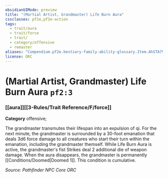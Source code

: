 ```yaml
---
obsidianUIMode: preview
title: "(Martial Artist, Grandmaster) Life Burn Aura"
cssclasses: pf2e,pf2e-action
tags:
  - trait/aura
  - trait/force
  - trait/
  - category/offensive
  - remaster
aliases: "Compendium.pf2e.bestiary-family-ability-glossary.Item.AhSTA79huGDDe8x1"
license: ORC
---
```

# (Martial Artist, Grandmaster) Life Burn Aura `pf2:3`

### [[aura]][[3-Rules/Trait Reference/F/force]]

**Category** offensive; 




The grandmaster transmutes their lifespan into an expulsion of qi. For the next minute, the grandmaster is surrounded by a 30-foot emanation that deals 3d6 force damage to all creatures who start their turn within the emanation, including the grandmaster themself. While Life Burn Aura is active, the grandmaster's fist Strikes deal 2 additional die of weapon damage. When the aura disappears, the grandmaster is permanently [[Conditions/Doomed|Doomed 1]]. This condition is cumulative.

*Source: Pathfinder NPC Core*
*ORC*